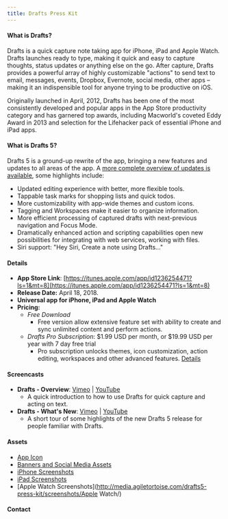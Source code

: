 ```yaml
---
title: Drafts Press Kit
---
```


#### What is Drafts?

Drafts is a quick capture note taking app for iPhone, iPad and Apple Watch. Drafts launches ready to type, making it quick and easy to capture thoughts, status updates or anything else on the go. After capture, Drafts provides a powerful array of highly customizable "actions" to send text to email, messages, events, Dropbox, Evernote, social media, other apps – making it an indispensible tool for anyone trying to be productive on iOS.

Originally launched in April, 2012, Drafts has been one of the most consistently developed and popular apps in the App Store productivity category and has garnered top awards, including Macworld's coveted Eddy Award in 2013 and selection for the Lifehacker pack of essential iPhone and iPad apps.

#### What is Drafts 5?

Drafts 5 is a ground-up rewrite of the app, bringing a new features and updates to all areas of the app. A [more complete overview of updates is available](/gettingstarted/overview), some highlights include:

- Updated editing experience with better, more flexible tools.
- Tappable task marks for shopping lists and quick todos.
- More customizability with app-wide themes and custom icons.
- Tagging and Workspaces make it easier to organize information.
- More efficient processing of captured drafts with next-previous navigation and Focus Mode.
- Dramatically enhanced action and scripting capabilities open new possibilities for integrating with web services, working with files.
- Siri support: "Hey Siri, Create a note using Drafts..."

#### Details

- **App Store Link**: [https://itunes.apple.com/app/id1236254471?ls=1&mt=8](https://itunes.apple.com/app/id1236254471?ls=1&mt=8)
- **Release Date:** April 18, 2018.
- **Universal app for iPhone, iPad and Apple Watch**
- **Pricing:**
  - *Free Download*
    - Free version allow extensive feature set with ability to create and sync unlimited content and perform actions.
  - *Drafts Pro Subscription*: $1.99 USD per month, or $19.99 USD per year with 7 day free trial
    - Pro subscription unlocks themes, icon customization, action editing, workspaces and other advanced features. [Details](/draftspro)

#### Screencasts

- **Drafts - Overview**: [Vimeo](https://vimeo.com/263943764) \| [YouTube](https://youtu.be/tXDlKX0b8GI)
  - A quick introduction to how to use Drafts for quick capture and acting on text.
- **Drafts - What's New**: [Vimeo](https://vimeo.com/263948739) \| [YouTube](https://youtu.be/T5vVXrZUGME)
  - A short tour of some highlights of the new Drafts 5 release for people familiar with Drafts.

#### Assets

- [App Icon](http://media.agiletortoise.com/drafts5-press-kit/icon/)
- [Banners and Social Media Assets](http://media.agiletortoise.com/drafts5-press-kit/banner/)
- [iPhone Screenshots](http://media.agiletortoise.com/drafts5-press-kit/screenshots/iPhone/)
- [iPad Screenshots](http://media.agiletortoise.com/drafts5-press-kit/screenshots/iPad/)
- [Apple Watch Screenshots](http://media.agiletortoise.com/drafts5-press-kit/screenshots/Apple Watch/)

#### Contact

